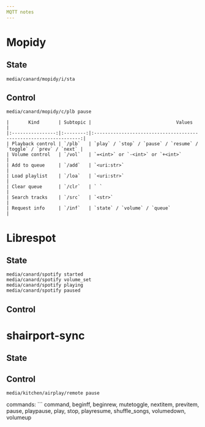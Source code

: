 ```yaml
---
MQTT notes
---
```


# Mopidy
## State
```
media/canard/mopidy/i/sta
```

## Control
```
media/canard/mopidy/c/plb pause
```

```
|       Kind       | Subtopic |                               Values                              |
|:----------------:|:--------:|:-----------------------------------------------------------------:|
| Playback control | `/plb`   | `play` / `stop` / `pause` / `resume` / `toggle` / `prev` / `next` |
| Volume control   | `/vol`   | `=<int>` or `-<int>` or `+<int>`                                  |
| Add to queue     | `/add`   | `<uri:str>`                                                       |
| Load playlist    | `/loa`   | `<uri:str>`                                                       |
| Clear queue      | `/clr`   | ` `                                                               |
| Search tracks    | `/src`   | `<str>`                                                           |
| Request info     | `/inf`   | `state` / `volume` / `queue`                                  |

```

# Librespot
## State
```
media/canard/spotify started
media/canard/spotify volume_set
media/canard/spotify playing
media/canard/spotify paused
```

## Control

# shairport-sync

## State

## Control
```
media/kitchen/airplay/remote pause
```

commands: ```
  command, beginff, beginrew, mutetoggle, nextitem, previtem, pause,
playpause, play, stop, playresume, shuffle_songs, volumedown, volumeup
```


